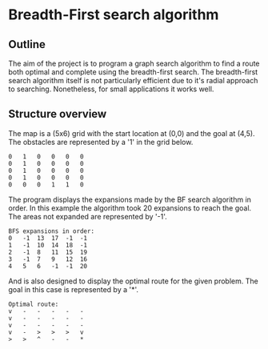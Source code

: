 # Breadth-First search algorithm

## Outline
The aim of the project is to program a graph search algorithm to find a route both optimal and complete using the breadth-first search.
The breadth-first search algorithm itself is not particularly efficient due to it's radial approach to searching. Nonetheless, for small applications it works well.

## Structure overview

The map is a (5x6) grid with the start location at (0,0) and the goal at (4,5). The obstacles are represented by a '1' in the grid below.

```
0   1   0   0   0   0
0   1   0   0   0   0
0   1   0   0   0   0
0   1   0   0   0   0
0   0   0   1   1   0
```

The program displays the expansions made by the BF search algorithm in order. In this example the algorithm took 20 expansions to reach the goal. The areas not expanded are represented by '-1'.

```
BFS expansions in order:
0   -1  13  17  -1  -1
1   -1  10  14  18  -1
2   -1  8   11  15  19
3   -1  7   9   12  16
4   5   6   -1  -1  20
```

And is also designed to display the optimal route for the given problem. The goal in this case is represented by a '*'.

```
Optimal route:
v   -   -   -   -   -
v   -   -   -   -   -
v   -   -   -   -   -
v   -   >   >   >   v
>   >   ^   -   -   *
```

